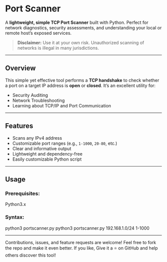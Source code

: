 # Port Scanner

A **lightweight, simple TCP Port Scanner** built with Python. Perfect for network diagnostics, security assessments, and understanding your local or remote host’s exposed services.

> **Disclaimer:** Use it at your own risk. Unauthorized scanning of networks is illegal in many jurisdictions.

---

## Overview

This simple yet effective tool performs a **TCP handshake** to check whether a port on a target IP address is **open** or **closed**. It’s an excellent utility for:

-  Security Auditing  
-  Network Troubleshooting  
-  Learning about TCP/IP and Port Communication  

---

##  Features

-  Scans any IPv4 address  
-  Customizable port ranges (e.g., `1-1000`, `20-80`, etc.)  
-  Clear and informative output  
-  Lightweight and dependency-free  
-  Easily customizable Python script  

---

## Usage

### Prerequisites:
Python3.x

### Syntax:

python3 portscanner.py <target-ip> <port-range>
python3 portscanner.py 192.168.1.0/24 1-1000

---

Contributions, issues, and feature requests are welcome!
Feel free to fork the repo and make it even better.
If you like, Give it a ⭐ on GitHub and help others discover this tool!
